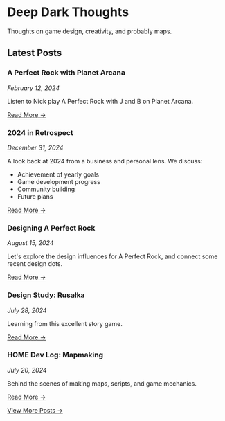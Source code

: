 # Deep Dark Thoughts
Thoughts on game design, creativity, and probably maps.

## Latest Posts

### A Perfect Rock with Planet Arcana
*February 12, 2024*

Listen to Nick play A Perfect Rock with J and B on Planet Arcana.

[Read More →](/blog/perfect-rock-planet-arcana)

### 2024 in Retrospect
*December 31, 2024*

A look back at 2024 from a business and personal lens. We discuss:
- Achievement of yearly goals
- Game development progress
- Community building
- Future plans

[Read More →](/blog/2024-retrospective)

### Designing A Perfect Rock
*August 15, 2024*

Let's explore the design influences for A Perfect Rock, and connect some recent design dots.

[Read More →](/blog/designing-perfect-rock)

### Design Study: Rusałka
*July 28, 2024*

Learning from this excellent story game.

[Read More →](/blog/rusałka-design-study)

### HOME Dev Log: Mapmaking
*July 20, 2024*

Behind the scenes of making maps, scripts, and game mechanics.

[Read More →](/blog/home-mapmaking)

[View More Posts →](/blog/archive) 